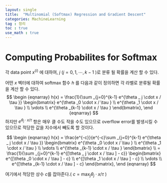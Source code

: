 ```yaml
---
layout: single
title:  "Multinomial (Softmax) Regression and Gradient Descent"
categories: MachineLearning
tag : 정리
toc : true
use_math : true
---
```




# Computing Probabilites for Softmax



각 data point  $x^{(i)}$ 에 대하여, $j$ ($j = 0,1,\cdots,k-1$ )로 분류 될 확률을 계산 할 수 있다.

어떤 $x$ 벡터에 대하여 softmax 함수 $h$ 를 다음과 같이 정의하면 각 라벨로 분류될 확률을 계산 할 수 있다.
$$
\begin {eqnarray}
h(x) = \frac{1}{\sum _{j=0}^{k-1} e^{\theta _ j \cdot x / \tau }} \begin{bmatrix}  e^{\theta _0 \cdot x / \tau } \\ e^{\theta _1 \cdot x / \tau } \\ \vdots \\ e^{\theta _{k-1} \cdot x / \tau } \end{bmatrix},
\end {eqnarray}
$$
  하지만 $e^{\theta_j \cdot x/ \tau}$ 항은 매우 클 수도 작을 수도 있으므로 overflow error를 발생시킬 수 있으므로 적당한 값을 지수에서 빼도록 할 것이다.


$$
\begin {eqnarray}
h(x) = \frac{e^{-c}}{e^{-c}\sum _{j=0}^{k-1} e^{\theta _ j \cdot x / \tau }} \begin{bmatrix}  e^{\theta _0 \cdot x / \tau } \\ e^{\theta _1 \cdot x / \tau } \\ \vdots \\ e^{\theta _{k-1} \cdot x / \tau } \end{bmatrix} \\ = \frac{1}{\sum _{j=0}^{k-1} e^{[\theta _ j \cdot x / \tau ] - c}} \begin{bmatrix}  e^{[\theta _0 \cdot x / \tau ] - c} \\ e^{[\theta _1 \cdot x / \tau ] - c} \\ \vdots \\ e^{[\theta _{k-1} \cdot x / \tau ] - c} \end{bmatrix},
\end {eqnarray}
$$


여기에서 적당한 상수 $c$를 잡아준다.( $c = \max _ j \theta _ j \cdot x / \tau$ )

 
